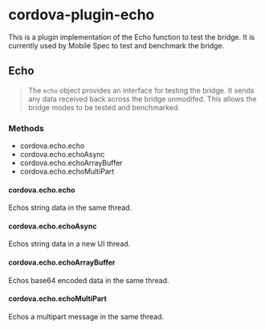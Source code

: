 <!--
#
# Licensed to the Apache Software Foundation (ASF) under one
# or more contributor license agreements.  See the NOTICE file
# distributed with this work for additional information
# regarding copyright ownership.  The ASF licenses this file
# to you under the Apache License, Version 2.0 (the
# "License"); you may not use this file except in compliance
# with the License.  You may obtain a copy of the License at
#
# http://www.apache.org/licenses/LICENSE-2.0
#
# Unless required by applicable law or agreed to in writing,
# software distributed under the License is distributed on an
# "AS IS" BASIS, WITHOUT WARRANTIES OR CONDITIONS OF ANY
#  KIND, either express or implied.  See the License for the
# specific language governing permissions and limitations
# under the License.
#
-->

# cordova-plugin-echo

This is a plugin implementation of the Echo function to test the bridge. It is currently used by Mobile Spec to test and benchmark the bridge.

## Echo

> The `echo` object provides an interface for testing the bridge. It
> sends any data received back across the bridge unmodifed. This 
> allows the bridge modes to be tested and benchmarked.

### Methods

- cordova.echo.echo
- cordova.echo.echoAsync
- cordova.echo.echoArrayBuffer
- cordova.echo.echoMultiPart

#### cordova.echo.echo

Echos string data in the same thread.

#### cordova.echo.echoAsync

Echos string data in a new UI thread.

#### cordova.echo.echoArrayBuffer

Echos base64 encoded data in the same thread.

#### cordova.echo.echoMultiPart

Echos a multipart message in the same thread.
